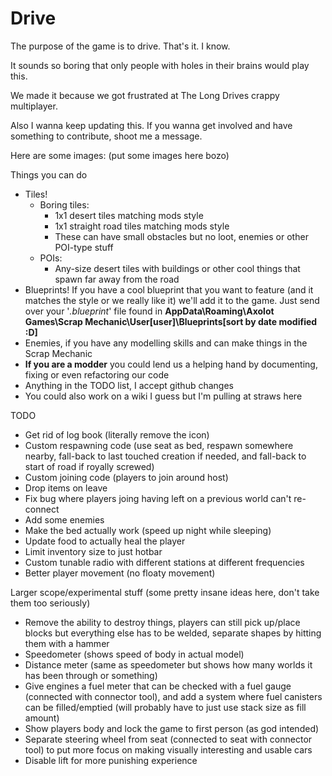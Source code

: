 # Drive
The purpose of the game is to drive.
That's it. I know.

It sounds so boring that only people with holes in their brains would play this.

We made it because we got frustrated at The Long Drives crappy multiplayer.

Also I wanna keep updating this. If you wanna get involved and have something to contribute, shoot me a message.

Here are some images:
(put some images here bozo)

Things you can do
- Tiles!
  - Boring tiles:
    - 1x1 desert tiles matching mods style
    - 1x1 straight road tiles matching mods style
    - These can have small obstacles but no loot, enemies or other POI-type stuff
  - POIs:
    - Any-size desert tiles with buildings or other cool things that spawn far away from the road
- Blueprints! If you have a cool blueprint that you want to feature (and it matches the style or we really like it) we'll add it to the game. Just send over your '_.blueprint_' file found in **AppData\Roaming\Axolot Games\Scrap Mechanic\User\[user]\Blueprints\[sort by date modified :D]**
- Enemies, if you have any modelling skills and can make things in the Scrap Mechanic
- **If you are a modder** you could lend us a helping hand by documenting, fixing or even refactoring our code
- Anything in the TODO list, I accept github changes
- You could also work on a wiki I guess but I'm pulling at straws here

TODO
- Get rid of log book (literally remove the icon)
- Custom respawning code (use seat as bed, respawn somewhere nearby, fall-back to last touched creation if needed, and fall-back to start of road if royally screwed)
- Custom joining code (players to join around host)
- Drop items on leave
- Fix bug where players joing having left on a previous world can't re-connect
- Add some enemies
- Make the bed actually work (speed up night while sleeping)
- Update food to actually heal the player
- Limit inventory size to just hotbar
- Custom tunable radio with different stations at different frequencies
- Better player movement (no floaty movement)

Larger scope/experimental stuff (some pretty insane ideas here, don't take them too seriously)
- Remove the ability to destroy things, players can still pick up/place blocks but everything else has to be welded, separate shapes by hitting them with a hammer
- Speedometer (shows speed of body in actual model)
- Distance meter (same as speedometer but shows how many worlds it has been through or something)
- Give engines a fuel meter that can be checked with a fuel gauge (connected with connector tool), and add a system where fuel canisters can be filled/emptied (will probably have to just use stack size as fill amount)
- Show players body and lock the game to first person (as god intended)
- Separate steering wheel from seat (connected to seat with connector tool) to put more focus on making visually interesting and usable cars
- Disable lift for more punishing experience
